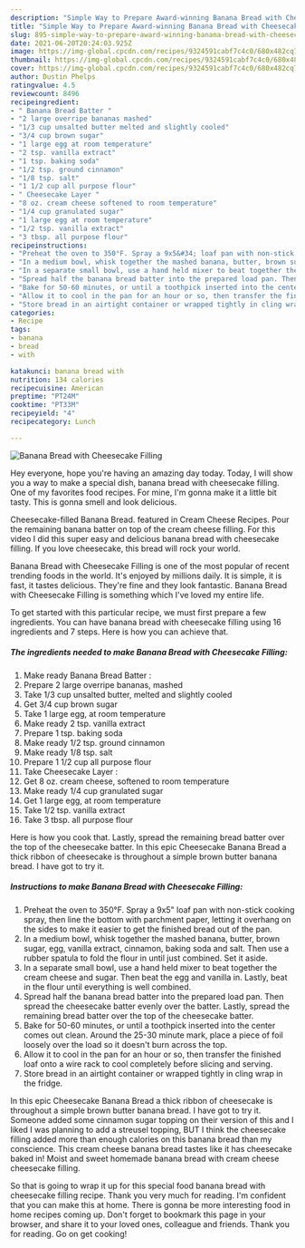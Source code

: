```yaml
---
description: "Simple Way to Prepare Award-winning Banana Bread with Cheesecake Filling"
title: "Simple Way to Prepare Award-winning Banana Bread with Cheesecake Filling"
slug: 895-simple-way-to-prepare-award-winning-banana-bread-with-cheesecake-filling
date: 2021-06-20T20:24:03.925Z
image: https://img-global.cpcdn.com/recipes/9324591cabf7c4c0/680x482cq70/banana-bread-with-cheesecake-filling-recipe-main-photo.jpg
thumbnail: https://img-global.cpcdn.com/recipes/9324591cabf7c4c0/680x482cq70/banana-bread-with-cheesecake-filling-recipe-main-photo.jpg
cover: https://img-global.cpcdn.com/recipes/9324591cabf7c4c0/680x482cq70/banana-bread-with-cheesecake-filling-recipe-main-photo.jpg
author: Dustin Phelps
ratingvalue: 4.5
reviewcount: 8496
recipeingredient:
- " Banana Bread Batter "
- "2 large overripe bananas mashed"
- "1/3 cup unsalted butter melted and slightly cooled"
- "3/4 cup brown sugar"
- "1 large egg at room temperature"
- "2 tsp. vanilla extract"
- "1 tsp. baking soda"
- "1/2 tsp. ground cinnamon"
- "1/8 tsp. salt"
- "1 1/2 cup all purpose flour"
- " Cheesecake Layer "
- "8 oz. cream cheese softened to room temperature"
- "1/4 cup granulated sugar"
- "1 large egg at room temperature"
- "1/2 tsp. vanilla extract"
- "3 tbsp. all purpose flour"
recipeinstructions:
- "Preheat the oven to 350°F. Spray a 9x5&#34; loaf pan with non-stick cooking spray, then line the bottom with parchment paper, letting it overhang on the sides to make it easier to get the finished bread out of the pan."
- "In a medium bowl, whisk together the mashed banana, butter, brown sugar, egg, vanilla extract, cinnamon, baking soda and salt. Then use a rubber spatula to fold the flour in until just combined. Set it aside."
- "In a separate small bowl, use a hand held mixer to beat together the cream cheese and sugar. Then beat the egg and vanilla in. Lastly, beat in the flour until everything is well combined."
- "Spread half the banana bread batter into the prepared load pan. Then spread the cheesecake batter evenly over the batter. Lastly, spread the remaining bread batter over the top of the cheesecake batter."
- "Bake for 50-60 minutes, or until a toothpick inserted into the center comes out clean. Around the 25-30 minute mark, place a piece of foil loosely over the load so it doesn&#39;t burn across the top."
- "Allow it to cool in the pan for an hour or so, then transfer the finished loaf onto a wire rack to cool completely before slicing and serving."
- "Store bread in an airtight container or wrapped tightly in cling wrap in the fridge."
categories:
- Recipe
tags:
- banana
- bread
- with

katakunci: banana bread with 
nutrition: 134 calories
recipecuisine: American
preptime: "PT24M"
cooktime: "PT33M"
recipeyield: "4"
recipecategory: Lunch

---
```



![Banana Bread with Cheesecake Filling](https://img-global.cpcdn.com/recipes/9324591cabf7c4c0/680x482cq70/banana-bread-with-cheesecake-filling-recipe-main-photo.jpg)

Hey everyone, hope you're having an amazing day today. Today, I will show you a way to make a special dish, banana bread with cheesecake filling. One of my favorites food recipes. For mine, I'm gonna make it a little bit tasty. This is gonna smell and look delicious.

Cheesecake-filled Banana Bread. featured in Cream Cheese Recipes. Pour the remaining banana batter on top of the cream cheese filling. For this video I did this super easy and delicious banana bread with cheesecake filling. If you love cheesecake, this bread will rock your world.

Banana Bread with Cheesecake Filling is one of the most popular of recent trending foods in the world. It's enjoyed by millions daily. It is simple, it is fast, it tastes delicious. They're fine and they look fantastic. Banana Bread with Cheesecake Filling is something which I've loved my entire life.


To get started with this particular recipe, we must first prepare a few ingredients. You can have banana bread with cheesecake filling using 16 ingredients and 7 steps. Here is how you can achieve that.

<!--inarticleads1-->

##### The ingredients needed to make Banana Bread with Cheesecake Filling:

1. Make ready  Banana Bread Batter :
1. Prepare 2 large overripe bananas, mashed
1. Take 1/3 cup unsalted butter, melted and slightly cooled
1. Get 3/4 cup brown sugar
1. Take 1 large egg, at room temperature
1. Make ready 2 tsp. vanilla extract
1. Prepare 1 tsp. baking soda
1. Make ready 1/2 tsp. ground cinnamon
1. Make ready 1/8 tsp. salt
1. Prepare 1 1/2 cup all purpose flour
1. Take  Cheesecake Layer :
1. Get 8 oz. cream cheese, softened to room temperature
1. Make ready 1/4 cup granulated sugar
1. Get 1 large egg, at room temperature
1. Take 1/2 tsp. vanilla extract
1. Take 3 tbsp. all purpose flour


Here is how you cook that. Lastly, spread the remaining bread batter over the top of the cheesecake batter. In this epic Cheesecake Banana Bread a thick ribbon of cheesecake is throughout a simple brown butter banana bread. I have got to try it. 

<!--inarticleads2-->

##### Instructions to make Banana Bread with Cheesecake Filling:

1. Preheat the oven to 350°F. Spray a 9x5&#34; loaf pan with non-stick cooking spray, then line the bottom with parchment paper, letting it overhang on the sides to make it easier to get the finished bread out of the pan.
1. In a medium bowl, whisk together the mashed banana, butter, brown sugar, egg, vanilla extract, cinnamon, baking soda and salt. Then use a rubber spatula to fold the flour in until just combined. Set it aside.
1. In a separate small bowl, use a hand held mixer to beat together the cream cheese and sugar. Then beat the egg and vanilla in. Lastly, beat in the flour until everything is well combined.
1. Spread half the banana bread batter into the prepared load pan. Then spread the cheesecake batter evenly over the batter. Lastly, spread the remaining bread batter over the top of the cheesecake batter.
1. Bake for 50-60 minutes, or until a toothpick inserted into the center comes out clean. Around the 25-30 minute mark, place a piece of foil loosely over the load so it doesn&#39;t burn across the top.
1. Allow it to cool in the pan for an hour or so, then transfer the finished loaf onto a wire rack to cool completely before slicing and serving.
1. Store bread in an airtight container or wrapped tightly in cling wrap in the fridge.


In this epic Cheesecake Banana Bread a thick ribbon of cheesecake is throughout a simple brown butter banana bread. I have got to try it. Someone added some cinnamon sugar topping on their version of this and I liked I was planning to add a streusel topping, BUT I think the cheesecake filling added more than enough calories on this banana bread than my conscience. This cream cheese banana bread tastes like it has cheesecake baked in! Moist and sweet homemade banana bread with cream cheese cheesecake filling. 

So that is going to wrap it up for this special food banana bread with cheesecake filling recipe. Thank you very much for reading. I'm confident that you can make this at home. There is gonna be more interesting food in home recipes coming up. Don't forget to bookmark this page in your browser, and share it to your loved ones, colleague and friends. Thank you for reading. Go on get cooking!
